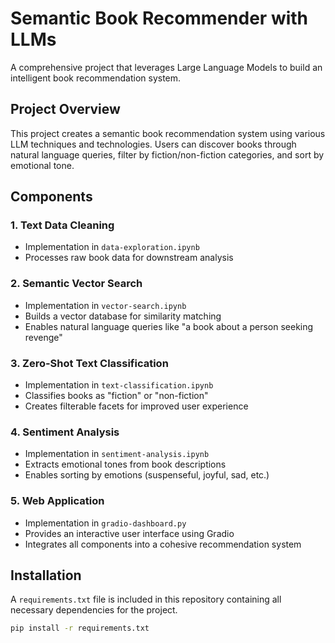# Semantic Book Recommender with LLMs

A comprehensive project that leverages Large Language Models to build an intelligent book recommendation system.

## Project Overview

This project creates a semantic book recommendation system using various LLM techniques and technologies. Users can discover books through natural language queries, filter by fiction/non-fiction categories, and sort by emotional tone.

## Components

### 1. Text Data Cleaning
- Implementation in `data-exploration.ipynb`
- Processes raw book data for downstream analysis

### 2. Semantic Vector Search
- Implementation in `vector-search.ipynb`
- Builds a vector database for similarity matching
- Enables natural language queries like "a book about a person seeking revenge"

### 3. Zero-Shot Text Classification
- Implementation in `text-classification.ipynb`
- Classifies books as "fiction" or "non-fiction"
- Creates filterable facets for improved user experience

### 4. Sentiment Analysis
- Implementation in `sentiment-analysis.ipynb`
- Extracts emotional tones from book descriptions
- Enables sorting by emotions (suspenseful, joyful, sad, etc.)

### 5. Web Application
- Implementation in `gradio-dashboard.py`
- Provides an interactive user interface using Gradio
- Integrates all components into a cohesive recommendation system

## Installation

A `requirements.txt` file is included in this repository containing all necessary dependencies for the project.

```bash
pip install -r requirements.txt
```
